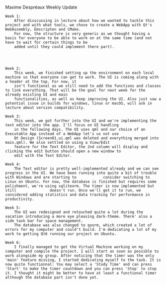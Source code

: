 Maxime Despréaux Weekly Update


    Week 1: 
        After disscussing in lecture about how we wanted to tackle this project and with what tools, we chose to create a WebApp with Qt's WebAssembly, Emscripten and CMake.
        For now, the structure is very generic as we thought having a basis for everyone to be able to work on at the same time (and not have to wait for certain things to be 
        added until they could implement there part). 




    Week 2: 
        This week, we finished setting up the environment on each local machine so that everyone can get to work. The UI is coming along with a header at the top. For now, it
        isn't functional as we still need to add the functions and classes to link everything. That will be the goal for next week for the already existing UI and main
        functionalities, as well as keep improving the UI. Also just saw a potential issue in builds for windows, linux or macOS, will ask in lecture about version compatibility.

    Week 3:
        This week, we got further into the UI and we're implementing the text editor into the app. I'll focus on UI handling
        in the following days. The UI uses qml and our choice of an Executable App instead of a WebApp let's us not use 
        Qt Design (Screen01.ui.qml was deleted and everything merged into main.qml). We also settled on using a View/Edit
        feature for the Text Editor, the 2nd column will display and clicking the edit button should open a new window to 
        edit with the Text Editor.

    Week 4: 
        The Text editor is pretty well-implemented already and we can see progress in the UI. We have been running into quite a bit of trouble with Windows and are starting to            consider switching to Linux on Ubuntu. For now, the database is finished but requires some polishment, we're using sqliteorm. The timer is now implemented but still               doesn't run. Once we'll get it to run, we considered adding statistics and data tracking for performance in productivity.

    Week 5: 
        The UI was redesigned and retouched quite a lot during the vacation introducing a more eye pleasing dark-theme. There' also a side task bar for space management.
        The database was also changed to qxorm, which created a lot of errors for my computer and could't build. I'm dedicating a lot of my work to getting Qt6 running our project on Ubuntu.

    Week 6:
        I finally managed to get the Virtual Machine working on my computer and compile the project. I will start as soon as possible to work alongside my group. After noticing that the timer was the only 'main' feature missing, I started dedicating myself to the task. It is now quite functionnal: You may select a 'Study Time' and can press 'Start' to make the timer countdown and you can press 'Stop' to stop it. I thought it might be better to have at least a functional timer although the database part isn't done yet.